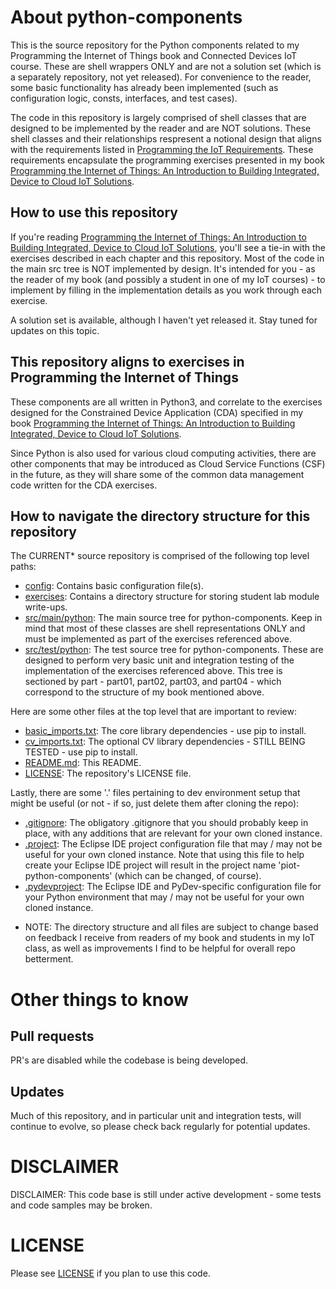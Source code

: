 # About python-components
This is the source repository for the Python components related to my Programming the Internet of Things book and Connected Devices IoT course. These are shell wrappers ONLY and are not a solution set (which is a separately repository, not yet released). For convenience to the reader, some basic functionality has already been implemented (such as configuration logic, consts, interfaces, and test cases).

The code in this repository is largely comprised of shell classes that are designed to be implemented by the reader and are NOT solutions. These shell classes and their relationships respresent a notional design that aligns with the requirements listed in [Programming the IoT Requirements](https://github.com/orgs/programming-the-iot/projects/1). These requirements encapsulate the programming exercises presented in my book [Programming the Internet of Things: An Introduction to Building Integrated, Device to Cloud IoT Solutions](https://learning.oreilly.com/library/view/programming-the-internet/9781492081401).

## How to use this repository
If you're reading [Programming the Internet of Things: An Introduction to Building Integrated, Device to Cloud IoT Solutions](https://learning.oreilly.com/library/view/programming-the-internet/9781492081401), you'll see a tie-in with the exercises described in each chapter and this repository. Most of the code in the main src tree is NOT implemented by design. It's intended for you - as the reader of my book (and possibly a student in one of my IoT courses) - to implement by filling in the implementation details as you work through each exercise.

A solution set is available, although I haven't yet released it. Stay tuned for updates on this topic.

## This repository aligns to exercises in Programming the Internet of Things
These components are all written in Python3, and correlate to the exercises designed for the Constrained Device Application (CDA) specified in my book [Programming the Internet of Things: An Introduction to Building Integrated, Device to Cloud IoT Solutions](https://learning.oreilly.com/library/view/programming-the-internet/9781492081401).

Since Python is also used for various cloud computing activities, there are other components that may be introduced as Cloud Service Functions (CSF) in the future, as they will share some of the common data management code written for the CDA exercises.

## How to navigate the directory structure for this repository
The CURRENT* source repository is comprised of the following top level paths:
- [config](https://github.com/programming-the-iot/python-components/tree/alpha001/config): Contains basic configuration file(s).
- [exercises](https://github.com/programming-the-iot/python-components/tree/alpha001/exercises): Contains a directory structure for storing student lab module write-ups.
- [src/main/python](https://github.com/programming-the-iot/python-components/tree/alpha001/src/main/python): The main source tree for python-components. Keep in mind that most of these classes are shell representations ONLY and must be implemented as part of the exercises referenced above.
- [src/test/python](https://github.com/programming-the-iot/python-components/tree/alpha001/src/test/python): The test source tree for python-components. These are designed to perform very basic unit and integration testing of the implementation of the exercises referenced above. This tree is sectioned by part - part01, part02, part03, and part04 - which correspond to the structure of my book mentioned above.

Here are some other files at the top level that are important to review:
- [basic_imports.txt](https://github.com/programming-the-iot/python-components/blob/alpha001/basic_imports.txt): The core library dependencies - use pip to install.
- [cv_imports.txt](https://github.com/programming-the-iot/python-components/blob/alpha001/cv_imports.txt): The optional CV library dependencies - STILL BEING TESTED - use pip to install.
- [README.md](https://github.com/programming-the-iot/python-components/blob/alpha001/README.md): This README.
- [LICENSE](https://github.com/programming-the-iot/python-components/blob/alpha001/LICENSE): The repository's LICENSE file.

Lastly, there are some '.' files pertaining to dev environment setup that might be useful (or not - if so, just delete them after cloning the repo):
- [.gitignore](https://github.com/programming-the-iot/python-components/blob/alpha001/.gitignore): The obligatory .gitignore that you should probably keep in place, with any additions that are relevant for your own cloned instance.
- [.project](https://github.com/programming-the-iot/python-components/blob/alpha001/.project): The Eclipse IDE project configuration file that may / may not be useful for your own cloned instance. Note that using this file to help create your Eclipse IDE project will result in the project name 'piot-python-components' (which can be changed, of course).
- [.pydevproject](https://github.com/programming-the-iot/python-components/blob/alpha001/.pydevproject): The Eclipse IDE and PyDev-specific configuration file for your Python environment that may / may not be useful for your own cloned instance.

* NOTE: The directory structure and all files are subject to change based on feedback I receive from readers of my book and students in my IoT class, as well as improvements I find to be helpful for overall repo betterment.

# Other things to know

## Pull requests
PR's are disabled while the codebase is being developed.

## Updates
Much of this repository, and in particular unit and integration tests, will continue to evolve, so please check back regularly for potential updates.

# DISCLAIMER
DISCLAIMER: This code base is still under active development - some tests and code samples may be broken.

# LICENSE
Please see [LICENSE](https://github.com/programming-the-iot/python-components/blob/alpha001/LICENSE) if you plan to use this code.
